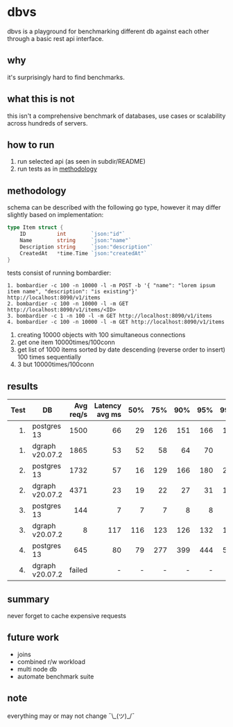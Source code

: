 # dbvs

dbvs is a playground for benchmarking different db against each other through a basic rest api interface.

## why

it's surprisingly hard to find benchmarks.

## what this is not

this isn't a comprehensive benchmark of databases, use cases or scalability across hundreds of servers.

## how to run

1. run selected api (as seen in subdir/README)
2. run tests as in [methodology](#methodology)

## methodology

schema can be described with the following go type, however it may differ slightly based on implementation:

```go
type Item struct {
	ID          int        `json:"id"`
	Name        string     `json:"name"`
	Description string     `json:"description"`
	CreatedAt   *time.Time `json:"createdAt"`
}
```

tests consist of running bombardier:
```
1. bombardier -c 100 -n 10000 -l -m POST -b '{ "name": "lorem ipsum item name", "description": "is existing"}' http://localhost:8090/v1/items
2. bombardier -c 100 -n 10000 -l -m GET http://localhost:8090/v1/items/<ID>
3. bombardier -c 1 -n 100 -l -m GET http://localhost:8090/v1/items
4. bombardier -c 100 -n 10000 -l -m GET http://localhost:8090/v1/items
```
1. creating 10000 objects with 100 simultaneous connections
2. get one item 10000times/100conn
3. get list of 1000 items sorted by date descending (reverse order to insert) 100 times sequentially
4. 3 but 10000times/100conn

## results

| Test | DB              | Avg req/s     | Latency avg ms | 50% | 75% | 90% | 95% | 99% |
| ----:| --------------- | -------------:| --------------:| ---:| ---:| ---:| ---:| ---:|
| 1.   | postgres 13     |          1500 |             66 |  29 | 126 | 151 | 166 | 196 |
| 1.   | dgraph v20.07.2 |          1865 |             53 |  52 |  58 |  64 |  70 |  97 |
| 2.   | postgres 13     |          1732 |             57 |  16 | 129 | 166 | 180 | 206 |
| 2.   | dgraph v20.07.2 |          4371 |             23 |  19 |  22 |  27 |  31 | 187 |
| 3.   | postgres 13     |           144 |              7 |   7 |   7 |   8 |   8 |   8 |
| 3.   | dgraph v20.07.2 |             8 |            117 | 116 | 123 | 126 | 132 | 143 |
| 4.   | postgres 13     |           645 |             80 |  79 | 277 | 399 | 444 | 526 |
| 4.   | dgraph v20.07.2 |        failed |              - |   - |   - |   - |   - |   - |

## summary

never forget to cache expensive requests

## future work

- joins
- combined r/w workload
- multi node db
- automate benchmark suite

## note

everything may or may not change ¯\\\_(ツ)\_/¯

